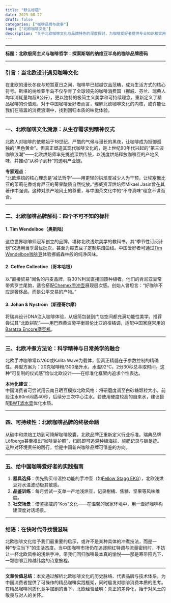 ```yaml
---
title: "默认标题"
date: 2025-08-27
draft: false
categories: ["咖啡品牌与故事"]
tags: ["北欧咖啡文化"]
description: "关于北欧咖啡文化与品牌特色的深度探讨，为咖啡爱好者提供专业知识和实用指南。"
---
```


---
**标题：北欧极简主义与咖啡哲学：探索斯堪的纳维亚半岛的咖啡品牌密码**

---

### 引言：当北欧设计遇见咖啡文化  
在北欧的漫长冬夜与短暂夏日之间，咖啡早已超越饮品范畴，成为生活方式的核心符号。斯堪的纳维亚半岛不仅孕育了全球领先的咖啡消费国（挪威、芬兰、瑞典人均年消耗量均超8公斤），更以独特的极简主义美学和可持续理念，重新定义了精品咖啡的价值观。对于中国咖啡爱好者而言，理解北欧咖啡文化的内核，或许能让我们在喧嚣的消费浪潮中，找到回归本质的味觉体验。

---

### 一、北欧咖啡文化溯源：从生存需求到精神仪式  
北欧人对咖啡的依赖始于18世纪。严酷的气候与漫长的黑夜，让咖啡成为抵御孤独的“黑色黄金”。但真正塑造其现代咖啡文化的，是上世纪90年代兴起的“第三波咖啡浪潮”——北欧烘焙师率先挑战深烘传统，以浅度烘焙释放咖啡豆的产地风味，并推动“从种子到杯”的透明产业链。

**专家观点**：  
“北欧烘焙的核心理念是‘减法哲学’——用更轻的烘焙度减少人为干预，让埃塞俄比亚的茉莉花香或肯尼亚的莓果酸质自然绽放。”挪威资深烘焙师Mikael Jasin曾在其著作中强调。这种对原产地风土的尊重，与中国茶文化中的“不夺真味”理念不谋而合。

---

### 二、北欧咖啡品牌解码：四个不可不知的标杆  
#### 1. **Tim Wendelboe（奥斯陆）**  
这位世界咖啡师冠军创立的品牌，堪称北欧浅烘美学的教科书。其“季节性订阅计划”仅选用当季最优批次，甚至为每支豆子定制烘焙曲线。中国爱好者可通过[Tim Wendelboe咖啡豆](https://www.amazon.com/s?k=Tim%20Wendelboe%E5%92%96%E5%95%A1%E8%B1%86&tag=coffeeprism-20)体验挪威森林般的纯净风味。

#### 2. **Coffee Collective（哥本哈根）**  
以“直接贸易”闻名的丹麦品牌，将30%利润直接回馈种植者。他们的肯尼亚豆常带紫罗兰尾韵，适合搭配[Chemex手冲壶](https://www.amazon.com/s?k=Chemex%E6%89%8B%E5%86%B2%E5%A3%B6&tag=coffeeprism-20)展现层次感。创始人曾坦言：“好咖啡不应是奢侈品，而是公平交易的产物。”

#### 3. **Johan & Nyström（斯德哥尔摩）**  
将瑞典设计DNA注入咖啡体验，从极简包装到门店空间都充满功能性美学。推荐尝试其“北欧拼配”——用巴西黄波旁平衡哥伦比亚的柑橘调，适配中国家庭常用的[Baratza Encore磨豆机](https://www.amazon.com/s?k=Baratza%20Encore%E7%A3%A8%E8%B1%86%E6%9C%BA&tag=coffeeprism-20)。

---

### 三、北欧冲煮方法论：科学精神与日常美学的融合  
北欧手冲咖啡常以V60或Kalita Wave为载体，但真正精髓在于参数控制的精确性。典型方案为：20克咖啡粉/300毫升水，水温92°C，2分30秒总萃取时间。这种“可复制的仪式感”恰似北欧设计——在标准化框架内追求个性表达。

**本地化建议**：  
中国消费者可尝试用云南日晒豆模拟北欧风格：将研磨度调至白砂糖颗粒大小，前段注水60ml闷蒸40秒，后续分三次中心注水。若使用硬度较高的自来水，建议搭配[BWT滤水壶](https://www.amazon.com/s?k=BWT%E6%BB%A4%E6%B0%B4%E5%A3%B6&tag=coffeeprism-20)优化水质。

---

### 四、可持续性：北欧咖啡品牌的终极命题  
从碳中和烘焙工坊到可降解咖啡胶囊，北欧品牌正重新定义行业标准。瑞典品牌Löfbergs甚至推出“咖啡豆护照”，扫码即可追溯种植海拔、施肥记录与碳足迹。这种对环境责任的践行，恰是中国新兴咖啡品牌可借鉴的方向。

---

### 五、给中国咖啡爱好者的实践指南  
1. **器具选择**：优先购买带温控功能的手冲壶（如[Fellow Stagg EKG](https://www.amazon.com/s?k=Fellow%20Stagg%20EKG&tag=coffeeprism-20)），北欧浅烘豆对水温波动极其敏感。  
2. **品鉴训练**：每月尝试一支单一产地浅烘豆，记录柑橘、焦糖、坚果等风味维度。  
3. **社交场景**：借鉴挪威的“Kos”文化——在温馨的居家环境中，用一壶好咖啡构建深度对话场景。

---

### 结语：在快时代寻找慢滋味  
北欧咖啡文化给予我们最重要的启示，或许不是某种具体的冲煮技法，而是一种“专注当下”的生活态度。当中国咖啡市场仍在追逐网红特调与流量密码时，不妨让一杯北欧风格的浅烘手冲，带我们回归咖啡最本真的愉悦——那是寒带阳光下，一颗咖啡豆跨越纬度的诗意旅程。

--- 

**文章价值总结**：本文通过解析北欧咖啡文化的历史脉络、代表品牌与技术体系，为中国消费者提供了可操作的精品咖啡实践框架，同时启发对咖啡消费本质的思考。在精品咖啡同质化竞争加剧的当下，北欧经验证明：真正的差异化，始于对风土的敬畏与对人的关怀。